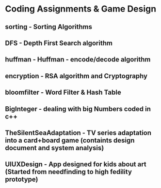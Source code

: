 # Coding Assignments & Game Design

## sorting - Sorting Algorithms
## DFS - Depth First Search algorithm
## huffman - Huffman - encode/decode algorithm
## encryption - RSA algorithm and Cryptography
## bloomfilter - Word Filter & Hash Table
## BigInteger - dealing with big Numbers coded in c++

## TheSilentSeaAdaptation - TV series adaptation into a card+board game (containts design document and system analysis)
## UIUXDesign - App designed for kids about art (Started from needfinding to high fedility prototype)

